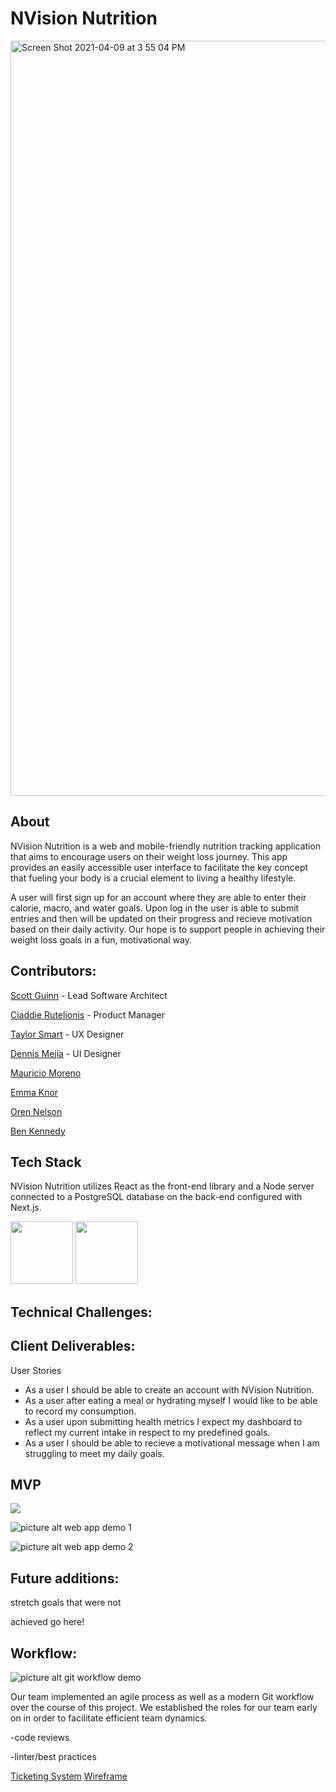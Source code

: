 
# NVision Nutrition

<img width="1208" alt="Screen Shot 2021-04-09 at 3 55 04 PM" src="https://user-images.githubusercontent.com/73598239/114244553-f8298680-994b-11eb-94a8-e0807c6d9aa0.png">

## About

NVision Nutrition is a web and mobile-friendly nutrition tracking application that aims to encourage users on their weight loss journey. This app provides an easily accessible user interface to facilitate the key concept that fueling your body is a crucial element to living a healthy lifestyle.

A user will first sign up for an account where they are able to enter their calorie, macro, and water goals. Upon log in the user is able to submit entries and then will be updated on their progress and recieve motivation based on their daily activity. Our hope is to  support people in achieving their weight loss goals in a fun, motivational way.


## Contributors:

[Scott Guinn](https://github.com/Scott-Guinn) - Lead Software Architect

[Ciaddie Rutelionis](https://github.com/Ciaddie) - Product Manager

[Taylor Smart](https://github.com/taylorsmart) - UX Designer

[Dennis Mejia](https://github.com/dennismejia) - UI Designer

[Mauricio Moreno](https://github.com/mmoren01)

[Emma Knor](https://github.com/emmaknor)

[Oren Nelson](https://github.com/nohren)

[Ben Kennedy](https://github.com/benkennedy98)


## Tech Stack
NVision Nutrition utilizes React as the front-end library and a Node server connected to a PostgreSQL database on the back-end configured with Next.js.

<img src="https://user-images.githubusercontent.com/73598239/113373808-e7b05500-9328-11eb-8f31-38830ea4a3c8.png" width="100" height="100">

<img src="https://user-images.githubusercontent.com/73598239/113373813-ebdc7280-9328-11eb-8a4e-dcee209e0861.png" width="100" height="100">


## Technical Challenges:

## Client Deliverables:

User Stories
* As a user I should be able to create an account with NVision Nutrition.
* As a user after eating a meal or hydrating myself I would like to be able to record my consumption.
* As a user upon submitting health metrics I expect my dashboard to reflect my current intake in respect to my predefined goals.
* As a user I should be able to recieve a motivational message when I am struggling to meet my daily goals.

## MVP

![](nvision-signup.gif)

![picture alt](http://via.placeholder.com/200x150 "Title is optional")
web app demo 1

![picture alt](http://via.placeholder.com/200x150 "Title is optional")
web app demo 2

## Future additions:
stretch goals that were not


 achieved go here!

## Workflow:
![picture alt](http://via.placeholder.com/200x150 "Title is optional")
git workflow demo

Our team implemented an agile process as well as a modern Git workflow over the course of this project. We established the roles for our team early on in order to facilitate efficient team dynamics. 

-code reviews

-linter/best practices

[Ticketing System](https://app.asana.com/0/1200144939863904/board)
[Wireframe](https://www.figma.com/file/UlLnGihRrXrBesmVPPHJ1A/nVision-Nutrition?node-id=0%3A1)
